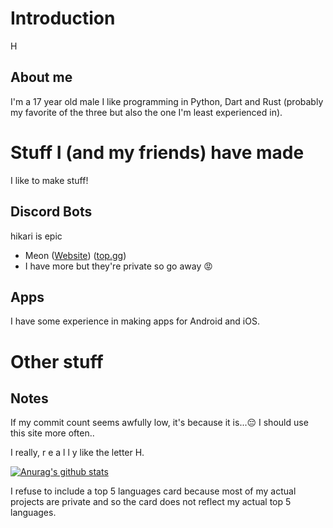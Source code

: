 [fart]: farting

# Introduction
H
## About me
I'm a 17 year old male 
I like programming in Python, Dart and Rust (probably my favorite of the three but also the one I'm least experienced in).

# Stuff I (and my friends) have made
I like to make stuff!

## Discord Bots
hikari is epic
 - Meon ([Website](https://meonbot.xyz)) ([top.gg](https://top.gg/bot/713066005911568424))
 - I have more but they're private so go away :rage:
## Apps
I have some experience in making apps for Android and iOS.

# Other stuff
## Notes
If my commit count seems awfully low, it's because it is...:pensive: I should use this site more often..

I really, r e a l l y like the letter H. 

[![Anurag's github stats](https://github-readme-stats.vercel.app/api?username=iamthe2ndhuman&count_private=true&show_icons=true&custom_title=my%20trash%20stats%20%F0%9F%98%8E&theme=dark)](https://github.com/anuraghazra/github-readme-stats)

I refuse to include a top 5 languages card because most of my actual projects are private and so the card does not reflect my actual top 5 languages.
